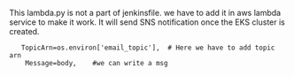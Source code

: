 This lambda.py is not a part of jenkinsfile. we have to add it in aws lambda service to make it work.
It will send SNS notification once the EKS cluster is created.

       TopicArn=os.environ['email_topic'],  # Here we have to add topic arn
        Message=body,    #we can write a msg
